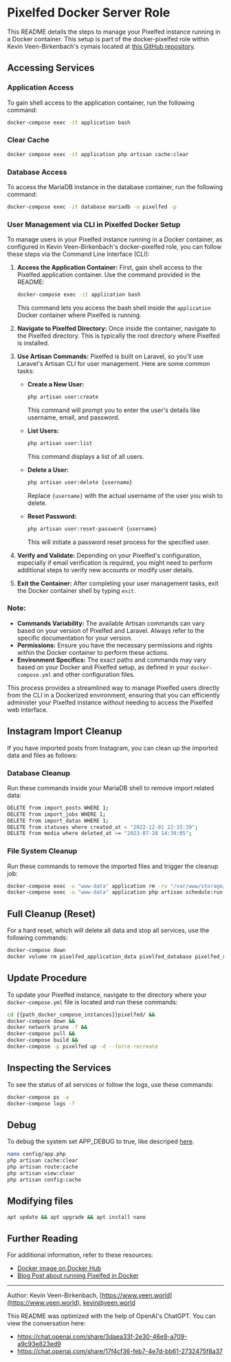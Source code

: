 # Pixelfed Docker Server Role

This README details the steps to manage your Pixelfed instance running in a Docker container. This setup is part of the docker-pixelfed role within Kevin Veen-Birkenbach's cymais located at [this GitHub repository](https://github.com/kevinveenbirkenbach/cymais/tree/master/roles/docker-pixelfed). 

## Accessing Services

### Application Access
To gain shell access to the application container, run the following command:
```bash
docker-compose exec -it application bash
```

### Clear Cache
```bash 
docker compose exec -it application php artisan cache:clear
```

### Database Access
To access the MariaDB instance in the database container, run the following command:
```bash
docker-compose exec -it database mariadb -u pixelfed -p
```

### User Management via CLI in Pixelfed Docker Setup
To manage users in your Pixelfed instance running in a Docker container, as configured in Kevin Veen-Birkenbach's docker-pixelfed role, you can follow these steps via the Command Line Interface (CLI):

1. **Access the Application Container:** First, gain shell access to the Pixelfed application container. Use the command provided in the README:

   ```bash
   docker-compose exec -it application bash
   ```

   This command lets you access the bash shell inside the `application` Docker container where Pixelfed is running.

2. **Navigate to Pixelfed Directory:** Once inside the container, navigate to the Pixelfed directory. This is typically the root directory where Pixelfed is installed.

3. **Use Artisan Commands:** Pixelfed is built on Laravel, so you'll use Laravel's Artisan CLI for user management. Here are some common tasks:

   - **Create a New User:**
     ```bash
     php artisan user:create
     ```
     This command will prompt you to enter the user's details like username, email, and password.

   - **List Users:**
     ```bash
     php artisan user:list
     ```
     This command displays a list of all users.

   - **Delete a User:**
     ```bash
     php artisan user:delete {username}
     ```
     Replace `{username}` with the actual username of the user you wish to delete.

   - **Reset Password:**
     ```bash
     php artisan user:reset-password {username}
     ```
     This will initiate a password reset process for the specified user.

4. **Verify and Validate:** Depending on your Pixelfed's configuration, especially if email verification is required, you might need to perform additional steps to verify new accounts or modify user details.

5. **Exit the Container:** After completing your user management tasks, exit the Docker container shell by typing `exit`.

### Note:

- **Commands Variability:** The available Artisan commands can vary based on your version of Pixelfed and Laravel. Always refer to the specific documentation for your version.
- **Permissions:** Ensure you have the necessary permissions and rights within the Docker container to perform these actions.
- **Environment Specifics:** The exact paths and commands may vary based on your Docker and Pixelfed setup, as defined in your `docker-compose.yml` and other configuration files.

This process provides a streamlined way to manage Pixelfed users directly from the CLI in a Dockerized environment, ensuring that you can efficiently administer your Pixelfed instance without needing to access the Pixelfed web interface.

## Instagram Import Cleanup

If you have imported posts from Instagram, you can clean up the imported data and files as follows:

### Database Cleanup
Run these commands inside your MariaDB shell to remove import related data:
```bash
DELETE from import_posts WHERE 1;
DELETE from import_jobs WHERE 1;
DELETE from import_datas WHERE 1;
DELETE from statuses where created_at < "2022-12-01 22:15:39";
DELETE from media where deleted_at >= "2023-07-28 14:39:05";
```

### File System Cleanup
Run these commands to remove the imported files and trigger the cleanup job:
```bash
docker-compose exec -u "www-data" application rm -rv "/var/www/storage/app/imports/1"
docker-compose exec -u "www-data" application php artisan schedule:run
```

## Full Cleanup (Reset)

For a hard reset, which will delete all data and stop all services, use the following commands:
```bash
docker-compose down
docker volume rm pixelfed_application_data pixelfed_database pixelfed_redis
```

## Update Procedure

To update your Pixelfed instance, navigate to the directory where your `docker-compose.yml` file is located and run these commands:
```bash 
cd {{path_docker_compose_instances}}pixelfed/ &&
docker-compose down &&
docker network prune -f &&
docker-compose pull &&
docker-compose build &&
docker-compose -p pixelfed up -d --force-recreate
```

## Inspecting the Services

To see the status of all services or follow the logs, use these commands:
```bash
docker-compose ps -a
docker-compose logs -f
```

## Debug
To debug the system set APP_DEBUG to true, like descriped [here](https://docs.pixelfed.org/technical-documentation/config/).

```bash
nano config/app.php
php artisan cache:clear
php artisan route:cache
php artisan view:clear
php artisan config:cache
```

## Modifying files
```bash
apt update && apt upgrade && apt install nano
```

## Further Reading
For additional information, refer to these resources:
- [Docker image on Docker Hub](https://hub.docker.com/r/zknt/pixelfed)
- [Blog Post about running Pixelfed in Docker](https://blog.pixelfed.de/2020/05/29/pixelfed-in-docker/)

--- 

Author: Kevin Veen-Birkenbach, [https://www.veen.world](https://www.veen.world), [kevin@veen.world](mailto:kevin@veen.world)

This README was optimized with the help of OpenAI's ChatGPT. You can view the conversation here:
- https://chat.openai.com/share/3daea33f-2e30-46e9-a709-a9c93e823ed9
- https://chat.openai.com/share/17f4cf36-feb7-4e7d-bb61-2732475f8a37